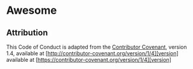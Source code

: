 # Awesome
## Attribution

This Code of Conduct is adapted from the [Contributor Covenant][homepage], version 1.4,
available at [http://contributor-covenant.org/version/1/4][version]
available at [https://contributor-covenant.org/version/1/4][version]

[homepage]: http://contributor-covenant.org
[version]: http://contributor-covenant.org/version/1/4/
[homepage]: https://contributor-covenant.org
[version]: https://contributor-covenant.org/version/1/4/
